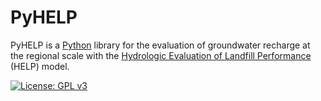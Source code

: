 # PyHELP
PyHELP is a [Python](https://www.python.org/) library for the evaluation of groundwater recharge at the regional scale with the [Hydrologic Evaluation of Landfill Performance](https://www.epa.gov/land-research/hydrologic-evaluation-landfill-performance-help-model) (HELP) model.

[![License: GPL v3](https://img.shields.io/badge/License-GPL%20v3-blue.svg)](./LICENSE)
